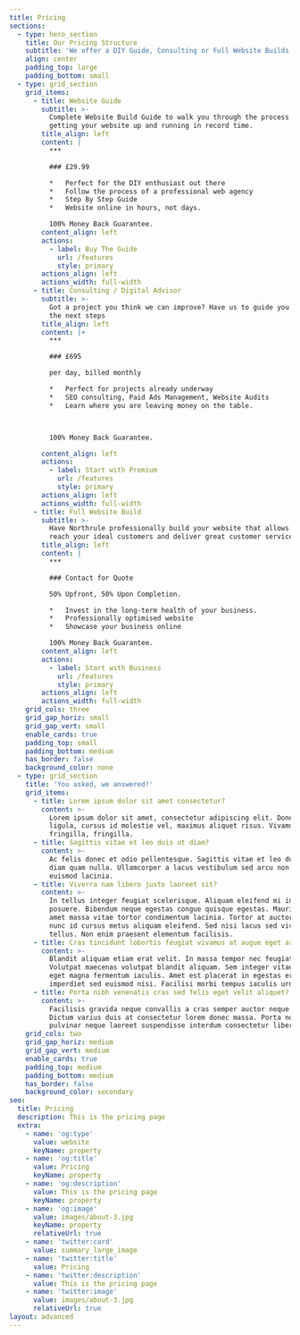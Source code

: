 ```yaml
---
title: Pricing
sections:
  - type: hero_section
    title: Our Pricing Structure
    subtitle: 'We offer a DIY Guide, Consulting or Full Website Builds.'
    align: center
    padding_top: large
    padding_bottom: small
  - type: grid_section
    grid_items:
      - title: Website Guide
        subtitle: >-
          Complete Website Build Guide to walk you through the process of
          getting your website up and running in record time.
        title_align: left
        content: |
          ***

          ### £29.99

          *   Perfect for the DIY enthusiast out there
          *   Follow the process of a professional web agency
          *   Step By Step Guide
          *   Website online in hours, not days.

          100% Money Back Guarantee. 
        content_align: left
        actions:
          - label: Buy The Guide
            url: /features
            style: primary
        actions_align: left
        actions_width: full-width
      - title: Consulting / Digital Advisor
        subtitle: >-
          Got a project you think we can improve? Have us to guide you through
          the next steps
        title_align: left
        content: |+
          ***

          ### £695

          per day, billed monthly

          *   Perfect for projects already underway
          *   SEO consulting, Paid Ads Management, Website Audits
          *   Learn where you are leaving money on the table.



          100% Money Back Guarantee. 

        content_align: left
        actions:
          - label: Start with Premium
            url: /features
            style: primary
        actions_align: left
        actions_width: full-width
      - title: Full Website Build
        subtitle: >-
          Have Northrule professionally build your website that allows you to
          reach your ideal customers and deliver great customer service.
        title_align: left
        content: |
          ***

          ### Contact for Quote

          50% Upfront, 50% Upon Completion.

          *   Invest in the long-term health of your business.
          *   Professionally optimised website
          *   Showcase your business online

          100% Money Back Guarantee.
        content_align: left
        actions:
          - label: Start with Business
            url: /features
            style: primary
        actions_align: left
        actions_width: full-width
    grid_cols: three
    grid_gap_horiz: small
    grid_gap_vert: small
    enable_cards: true
    padding_top: small
    padding_bottom: medium
    has_border: false
    background_color: none
  - type: grid_section
    title: 'You asked, we answered!'
    grid_items:
      - title: Lorem ipsum dolor sit amet consectetur?
        content: >-
          Lorem ipsum dolor sit amet, consectetur adipiscing elit. Donec nisl
          ligula, cursus id molestie vel, maximus aliquet risus. Vivamus in nibh
          fringilla, fringilla.
      - title: Sagittis vitae et leo duis ut diam?
        content: >-
          Ac felis donec et odio pellentesque. Sagittis vitae et leo duis ut
          diam quam nulla. Ullamcorper a lacus vestibulum sed arcu non odio
          euismod lacinia.
      - title: Viverra nam libero justo laoreet sit?
        content: >-
          In tellus integer feugiat scelerisque. Aliquam eleifend mi in nulla
          posuere. Bibendum neque egestas congue quisque egestas. Mauris sit
          amet massa vitae tortor condimentum lacinia. Tortor at auctor urna
          nunc id cursus metus aliquam eleifend. Sed nisi lacus sed viverra
          tellus. Non enim praesent elementum facilisis.
      - title: Cras tincidunt lobortis feugiat vivamus at augue eget arcu?
        content: >-
          Blandit aliquam etiam erat velit. In massa tempor nec feugiat.
          Volutpat maecenas volutpat blandit aliquam. Sem integer vitae justo
          eget magna fermentum iaculis. Amet est placerat in egestas erat
          imperdiet sed euismod nisi. Facilisi morbi tempus iaculis urna.
      - title: Porta nibh venenatis cras sed felis eget velit aliquet?
        content: >-
          Facilisis gravida neque convallis a cras semper auctor neque vitae.
          Dictum varius duis at consectetur lorem donec massa. Porta non
          pulvinar neque laoreet suspendisse interdum consectetur libero.
    grid_cols: two
    grid_gap_horiz: medium
    grid_gap_vert: medium
    enable_cards: true
    padding_top: medium
    padding_bottom: medium
    has_border: false
    background_color: secondary
seo:
  title: Pricing
  description: This is the pricing page
  extra:
    - name: 'og:type'
      value: website
      keyName: property
    - name: 'og:title'
      value: Pricing
      keyName: property
    - name: 'og:description'
      value: This is the pricing page
      keyName: property
    - name: 'og:image'
      value: images/about-3.jpg
      keyName: property
      relativeUrl: true
    - name: 'twitter:card'
      value: summary_large_image
    - name: 'twitter:title'
      value: Pricing
    - name: 'twitter:description'
      value: This is the pricing page
    - name: 'twitter:image'
      value: images/about-3.jpg
      relativeUrl: true
layout: advanced
---
```

